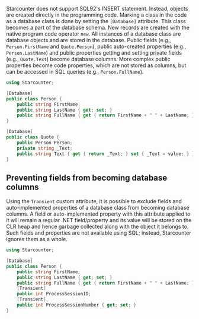 Starcounter does not support SQL92's INSERT statement. Instead, objects are created directly in the programming code. Marking a class in the code as a database class is done by setting the <code>[Database]</code> attribute. This class becomes a part of the database schema.
New records are created with the native program code operator <code>new</code>. All instances of a database class are database objects and are stored in the database.
Public fields (e.g., `Person.FirstName` and `Quote.Person`), public auto-created properties (e.g., `Person.LastName`) and public properties getting and setting private fields (e.g., `Quote.Text`) become database columns. More complex public properties become code properties, which are not stored as columns, but can be accessed in SQL queries (e.g., `Person.FullName`).
```cs
using Starcounter;

[Database]
public class Person {
    public string FirstName;
    public string LastName { get; set; }
    public string FullName { get { return FirstName + " " + LastName; } }
}

[Database]
public class Quote {
    public Person Person;
    private string _Text;
    public string Text { get { return _Text; } set { _Text = value; } }
}

```
## Preventing fields from becoming database columns
Using the `Transient` custom attribute, it is possible to exclude fields and auto-implemented properties of a database class from becoming database columns. A field or auto-implemented property with this attribute applied to it will remain a regular .NET field/property and its value will be stored on the CLR heap and hence garbage collected along with the object it belongs to. Such fields and properties are not available using SQL; instead, Starcounter ignores them as a whole.
```cs
using Starcounter;

[Database]
public class Person {
    public string FirstName;
    public string LastName { get; set; }
    public string FullName { get { return FirstName + " " + LastName; } }
    [Transient]
    public int ProcessSessionID;
    [Transient]
    public int ProcessSessionNumber { get; set; }
}

```

